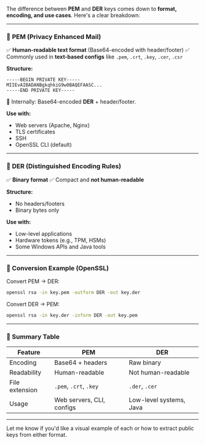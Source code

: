 The difference between **PEM** and **DER** keys comes down to **format, encoding, and use cases**. Here's a clear breakdown:

---

### 📄 **PEM (Privacy Enhanced Mail)**

✅ **Human-readable text format** (Base64-encoded with header/footer)
✅ Commonly used in **text-based configs** like `.pem`, `.crt`, `.key`, `.cer`, `.csr`

**Structure:**

```
-----BEGIN PRIVATE KEY-----
MIIEvAIBADANBgkqhkiG9w0BAQEFAASC...
-----END PRIVATE KEY-----
```

🧩 Internally: Base64-encoded **DER** + header/footer.

**Use with:**

* Web servers (Apache, Nginx)
* TLS certificates
* SSH
* OpenSSL CLI (default)

---

### 📄 **DER (Distinguished Encoding Rules)**

✅ **Binary format**
✅ Compact and **not human-readable**

**Structure:**

* No headers/footers
* Binary bytes only

**Use with:**

* Low-level applications
* Hardware tokens (e.g., TPM, HSMs)
* Some Windows APIs and Java tools

---

### 🔁 Conversion Example (OpenSSL)

Convert PEM → DER:

```bash
openssl rsa -in key.pem -outform DER -out key.der
```

Convert DER → PEM:

```bash
openssl rsa -in key.der -inform DER -out key.pem
```

---

### 🧠 Summary Table

| Feature        | PEM                       | DER                     |
| -------------- | ------------------------- | ----------------------- |
| Encoding       | Base64 + headers          | Raw binary              |
| Readability    | Human-readable            | Not human-readable      |
| File extension | `.pem`, `.crt`, `.key`    | `.der`, `.cer`          |
| Usage          | Web servers, CLI, configs | Low-level systems, Java |

---

Let me know if you'd like a visual example of each or how to extract public keys from either format.
